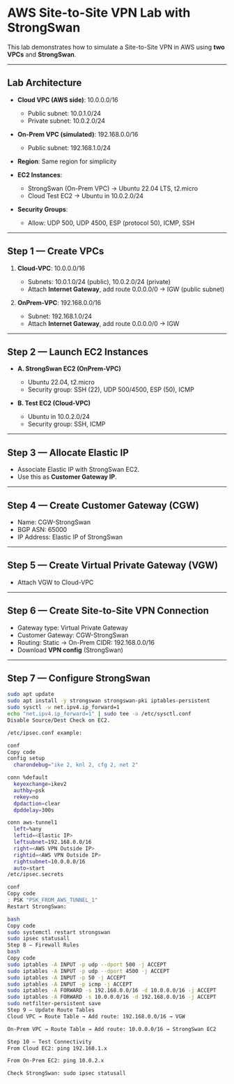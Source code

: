# AWS Site-to-Site VPN Lab with StrongSwan

This lab demonstrates how to simulate a Site-to-Site VPN in AWS using **two VPCs** and **StrongSwan**.  

---

## Lab Architecture

- **Cloud VPC (AWS side)**: 10.0.0.0/16  
  - Public subnet: 10.0.1.0/24  
  - Private subnet: 10.0.2.0/24  

- **On-Prem VPC (simulated)**: 192.168.0.0/16  
  - Public subnet: 192.168.1.0/24  

- **Region**: Same region for simplicity  

- **EC2 Instances**:
  - StrongSwan (On-Prem VPC) → Ubuntu 22.04 LTS, t2.micro  
  - Cloud Test EC2 → Ubuntu in 10.0.2.0/24  

- **Security Groups**:
  - Allow: UDP 500, UDP 4500, ESP (protocol 50), ICMP, SSH  

---

## Step 1 — Create VPCs

1. **Cloud-VPC**: 10.0.0.0/16  
   - Subnets: 10.0.1.0/24 (public), 10.0.2.0/24 (private)  
   - Attach **Internet Gateway**, add route 0.0.0.0/0 → IGW (public subnet)  

2. **OnPrem-VPC**: 192.168.0.0/16  
   - Subnet: 192.168.1.0/24  
   - Attach **Internet Gateway**, add route 0.0.0.0/0 → IGW  

---

## Step 2 — Launch EC2 Instances

- **A. StrongSwan EC2 (OnPrem-VPC)**
  - Ubuntu 22.04, t2.micro  
  - Security group: SSH (22), UDP 500/4500, ESP (50), ICMP  

- **B. Test EC2 (Cloud-VPC)**  
  - Ubuntu in 10.0.2.0/24  
  - Security group: SSH, ICMP  

---

## Step 3 — Allocate Elastic IP

- Associate Elastic IP with StrongSwan EC2.  
- Use this as **Customer Gateway IP**.  

---

## Step 4 — Create Customer Gateway (CGW)

- Name: CGW-StrongSwan  
- BGP ASN: 65000  
- IP Address: Elastic IP of StrongSwan  

---

## Step 5 — Create Virtual Private Gateway (VGW)

- Attach VGW to Cloud-VPC  

---

## Step 6 — Create Site-to-Site VPN Connection

- Gateway type: Virtual Private Gateway  
- Customer Gateway: CGW-StrongSwan  
- Routing: Static → On-Prem CIDR: 192.168.0.0/16  
- Download **VPN config** (StrongSwan)  

---

## Step 7 — Configure StrongSwan

```bash
sudo apt update
sudo apt install -y strongswan strongswan-pki iptables-persistent
sudo sysctl -w net.ipv4.ip_forward=1
echo "net.ipv4.ip_forward=1" | sudo tee -a /etc/sysctl.conf
Disable Source/Dest Check on EC2.

/etc/ipsec.conf example:

conf
Copy code
config setup
  charondebug="ike 2, knl 2, cfg 2, net 2"

conn %default
  keyexchange=ikev2
  authby=psk
  rekey=no
  dpdaction=clear
  dpddelay=300s

conn aws-tunnel1
  left=%any
  leftid=<Elastic IP>
  leftsubnet=192.168.0.0/16
  right=<AWS VPN Outside IP>
  rightid=<AWS VPN Outside IP>
  rightsubnet=10.0.0.0/16
  auto=start
/etc/ipsec.secrets

conf
Copy code
: PSK "PSK_FROM_AWS_TUNNEL_1"
Restart StrongSwan:

bash
Copy code
sudo systemctl restart strongswan
sudo ipsec statusall
Step 8 — Firewall Rules
bash
Copy code
sudo iptables -A INPUT -p udp --dport 500 -j ACCEPT
sudo iptables -A INPUT -p udp --dport 4500 -j ACCEPT
sudo iptables -A INPUT -p 50 -j ACCEPT
sudo iptables -A INPUT -p icmp -j ACCEPT
sudo iptables -A FORWARD -s 192.168.0.0/16 -d 10.0.0.0/16 -j ACCEPT
sudo iptables -A FORWARD -s 10.0.0.0/16 -d 192.168.0.0/16 -j ACCEPT
sudo netfilter-persistent save
Step 9 — Update Route Tables
Cloud VPC → Route Table → Add route: 192.168.0.0/16 → VGW

On-Prem VPC → Route Table → Add route: 10.0.0.0/16 → StrongSwan EC2

Step 10 — Test Connectivity
From Cloud EC2: ping 192.168.1.x

From On-Prem EC2: ping 10.0.2.x

Check StrongSwan: sudo ipsec statusall
